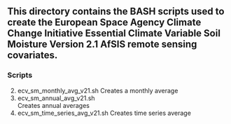 ## This directory contains the BASH scripts used to create the European Space Agency Climate Change Initiative Essential Climate Variable Soil Moisture Version 2.1 AfSIS remote sensing covariates.

### Scripts
2. ecv_sm_monthly_avg_v21.sh
Creates a monthly average
3. ecv_sm_annual_avg_v21.sh		
Creates annual averages
4. ecv_sm_time_series_avg_v21.sh
Creates time series average